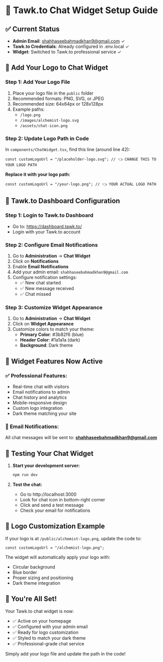 # 🚀 Tawk.to Chat Widget Setup Guide

## ✅ Current Status

- **Admin Email**: shahhaseebahmadkhan9@gmail.com ✓
- **Tawk.to Credentials**: Already configured in .env.local ✓
- **Widget**: Switched to Tawk.to professional service ✓

## 🎨 Add Your Logo to Chat Widget

### Step 1: Add Your Logo File

1. Place your logo file in the `public` folder
2. Recommended formats: PNG, SVG, or JPEG
3. Recommended size: 64x64px or 128x128px
4. Example paths:
   - `/logo.png`
   - `/images/alchemist-logo.svg`
   - `/assets/chat-icon.png`

### Step 2: Update Logo Path in Code

In `components/ChatWidget.tsx`, find this line (around line 42):

```tsx
const customLogoUrl = "/placeholder-logo.svg"; // 👈 CHANGE THIS TO YOUR LOGO PATH
```

**Replace it with your logo path:**

```tsx
const customLogoUrl = "/your-logo.png"; // 👈 YOUR ACTUAL LOGO PATH
```

## 🔧 Tawk.to Dashboard Configuration

### Step 1: Login to Tawk.to Dashboard

- Go to: https://dashboard.tawk.to/
- Login with your Tawk.to account

### Step 2: Configure Email Notifications

1. Go to **Administration** → **Chat Widget**
2. Click on **Notifications**
3. Enable **Email Notifications**
4. Add your admin email: `shahhaseebahmadkhan9@gmail.com`
5. Configure notification settings:
   - ✅ New chat started
   - ✅ New message received
   - ✅ Chat missed

### Step 3: Customize Widget Appearance

1. Go to **Administration** → **Chat Widget**
2. Click on **Widget Appearance**
3. Customize colors to match your theme:
   - **Primary Color**: #3b82f6 (blue)
   - **Header Color**: #1a1a1a (dark)
   - **Background**: Dark theme

## 🎯 Widget Features Now Active

### ✅ Professional Features:

- Real-time chat with visitors
- Email notifications to admin
- Chat history and analytics
- Mobile-responsive design
- Custom logo integration
- Dark theme matching your site

### 🔔 Email Notifications:

All chat messages will be sent to: **shahhaseebahmadkhan9@gmail.com**

## 🧪 Testing Your Chat Widget

1. **Start your development server:**

   ```bash
   npm run dev
   ```

2. **Test the chat:**
   - Go to http://localhost:3000
   - Look for chat icon in bottom-right corner
   - Click and send a test message
   - Check your email for notifications

## 🎨 Logo Customization Example

If your logo is at `/public/alchemist-logo.png`, update the code to:

```tsx
const customLogoUrl = "/alchemist-logo.png";
```

The widget will automatically apply your logo with:

- Circular background
- Blue border
- Proper sizing and positioning
- Dark theme integration

## 🚀 You're All Set!

Your Tawk.to chat widget is now:

- ✅ Active on your homepage
- ✅ Configured with your admin email
- ✅ Ready for logo customization
- ✅ Styled to match your dark theme
- ✅ Professional-grade chat service

Simply add your logo file and update the path in the code!
